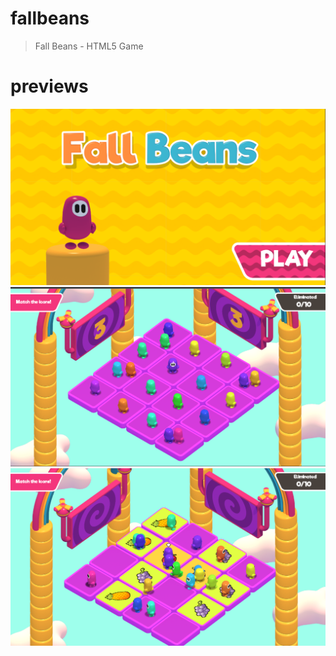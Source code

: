 # fallbeans
> Fall Beans - HTML5 Game

# previews
![Demos](https://github.com/psycodeliccircus/fallbeans/raw/main/demos/Screenshot_12.png)
![Demos](https://github.com/psycodeliccircus/fallbeans/raw/main/demos/Screenshot_13.png)
![Demos](https://github.com/psycodeliccircus/fallbeans/raw/main/demos/Screenshot_14.png)
